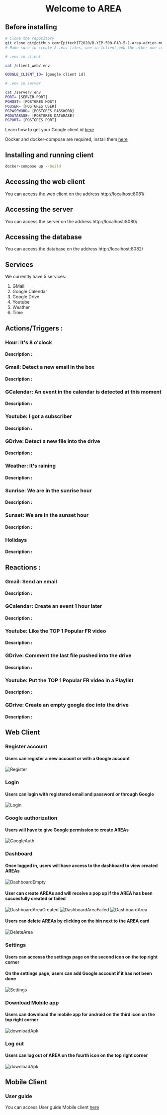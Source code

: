 <h1 align="center"> Welcome to AREA </h1>

## Before installing

```sh
# Clone the repository
git clone git@github.com:EpitechIT2020/B-YEP-500-PAR-5-1-area-adrien.mollat.git
# Make sure to create 2 .env files, one in /client_web the other one in /server

# .env in client

cat /client_web/.env

GOOGLE_CLIENT_ID= [google client id]

# .env in server

cat /server/.env
PORT= [SERVER PORT]
PGHOST= [POSTGRES HOST]
PGUSER= [POSTGRES USER]
PGPASSWORD= [POSTGRES PASSWORD]
PGDATABASE= [POSTGRES DATABASE]
PGPORT= [POSTGRES PORT]

```
<p>Learn how to get your Google client id <a href="https://developers.google.com/identity/one-tap/web/guides/get-google-api-clientid">here</a></p>
<p>Docker and docker-compose are required, install them <a href="https://docs.docker.com/get-docker/">here</a></p>

## Installing and running client

```sh
docker-compose up --build
```

## Accessing the web client

<p>You can access the web client on the address http://localhost:8081/</p>

## Accessing the server

<p>You can access the server on the address http://localhost:8080/</p>

## Accessing the database

<p>You can access the database on the address http://localhost:8082/</p>

## Services

<p>We currently have 5 services: </p>

<ol>
<li>GMail</li>
<li>Google Calendar</li>
<li>Google Drive</li>
<li>Youtube</li>
<li>Weather</li>
<li>Time</li>
</ol>

## Actions/Triggers :
### Hour: It's 8 o'clock
#### Description :
### Gmail: Detect a new email in the box
#### Description :
### GCalendar: An event in the calendar is detected at this moment
#### Description :
### Youtube: I got a subscriber
#### Description :
### GDrive: Detect a new file into the drive
#### Description :
### Weather: It's raining
#### Description :
### Sunrise: We are in the sunrise hour
#### Description :
### Sunset: We are in the sunset hour
#### Description :
### Holidays
#### Description :

## Reactions :
### Gmail: Send an email
#### Description :
### GCalendar: Create an event 1 hour later
#### Description :
### Youtube: Like the TOP 1 Popular FR video
#### Description :
### GDrive: Comment the last file pushed into the drive
#### Description :
### Youtube: Put the TOP 1 Popular FR video in a Playlist
#### Description :
### GDrive: Create an empty google doc into the drive
#### Description :

## Web Client
### Register account
#### Users can register a new account or with a Google account
![Register](https://user-images.githubusercontent.com/67512526/110232274-10f1e700-7f1d-11eb-8292-6d392c866983.png)

### Login
#### Users can login with registered email and password or through Google
![Login](https://user-images.githubusercontent.com/67512526/110232233-de47ee80-7f1c-11eb-971e-a9ecaee28be9.png)

### Google authorization
#### Users will have to give Google permission to create AREAs
![GoogleAuth](https://user-images.githubusercontent.com/67512526/110232307-27983e00-7f1d-11eb-8fca-d613ef88d93e.png)

### Dashboard
#### Once logged in, users will have access to the dashboard to view created AREAs
![DashboardEmpty](https://user-images.githubusercontent.com/67512526/110232306-26671100-7f1d-11eb-8bc3-19bcf2c41ba0.png)

#### User can create AREAs and will receive a pop up if the AREA has been succesfully created or failed
![DashboardAreaCreated](https://user-images.githubusercontent.com/67512526/110232310-28c96b00-7f1d-11eb-8cae-4be185c69b4c.png)
![DashboardAreaFailed](https://user-images.githubusercontent.com/67512526/110232604-f882cc00-7f1e-11eb-9605-8c95b0e3237e.png)
![DashboardArea](https://user-images.githubusercontent.com/67512526/110232309-2830d480-7f1d-11eb-898f-36acaad8c3fe.png)

#### Users can delete AREAs by clicking on the bin next to the AREA card
![DeleteArea](https://user-images.githubusercontent.com/67512526/110232864-a93d9b00-7f20-11eb-89cb-314cc3f16d61.png)

### Settings
#### Users can accesss the settings page on the second icon on the top right corner
#### On the settings page, users can add Google account if it has not been done
![Settings](https://user-images.githubusercontent.com/67512526/110232308-27983e00-7f1d-11eb-8aac-2504de3a1646.png)

### Download Mobile app
#### Users can download the mobile app for android on the third icon on the top right corner
![downloadApk](https://user-images.githubusercontent.com/67512526/110232770-23b9eb00-7f20-11eb-8b7e-56a7f5d44913.png)

### Log out
#### Users can log out of AREA on the fourth icon on the top right corner
![downloadApk](https://user-images.githubusercontent.com/67512526/110232832-74c9df00-7f20-11eb-8f77-1f1f59d70096.png)

## Mobile Client
### User guide
<p>You can access User guide Mobile client <a href="https://www.figma.com/proto/tnY3s24dGqw3CL6JEvfJoT/AREA?node-id=147%3A44&scaling=contain">here</a></p>

